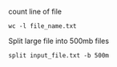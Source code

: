 count line of file
```
wc -l file_name.txt
```
Split large file into 500mb files
```
split input_file.txt -b 500m
```
